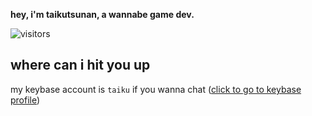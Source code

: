 **hey, i'm taikutsunan, a wannabe game dev.**

![visitors](https://visitor-badge.glitch.me/badge?page_id=taikutsunan.taikutsunan)
## where can i hit you up
my keybase account is `taiku` if you wanna chat ([click to go to keybase profile](https://keybase.io/taiku))
